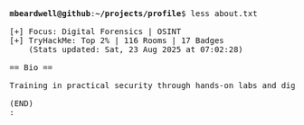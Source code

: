 <pre>

<strong>mbeardwell@github</strong>:<strong>~/projects/profile</strong>$ less about.txt

[+] Focus: Digital Forensics | OSINT
[+] TryHackMe: Top 2% | 116 Rooms | 17 Badges
    (Stats updated: Sat, 23 Aug 2025 at 07:02:28)

== Bio ==

Training in practical security through hands-on labs and digital investigations.

(END)
:
</pre>
